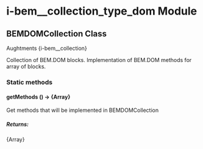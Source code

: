 # i-bem__collection_type_dom Module

## BEMDOMCollection Class

Aughtments {i-bem__collection}

Collection of BEM.DOM blocks. Implementation of BEM.DOM methods for array of blocks.

### Static methods

#### getMethods () → {Array}

Get methods that will be implemented in BEMDOMCollection

##### Returns:

{Array}

